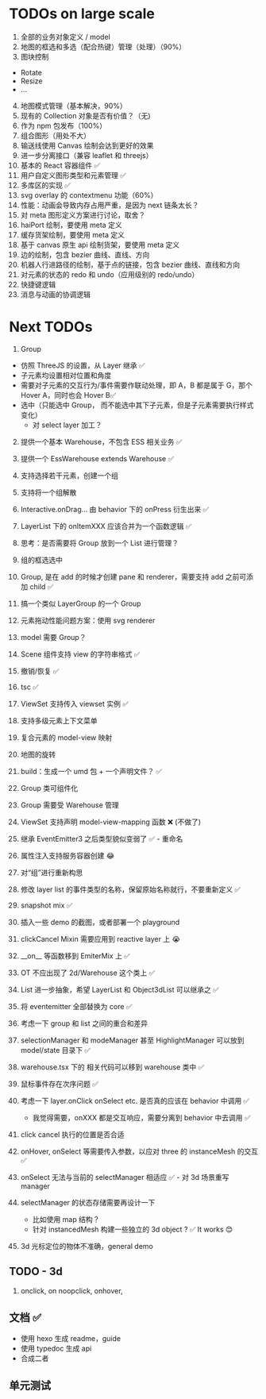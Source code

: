 # TODOs on large scale

1. 全部的业务对象定义 / model
2. 地图的框选和多选（配合热键）管理（处理）（90%）
3. 图块控制

- Rotate
- Resize
- ...

4. 地图模式管理（基本解决，90%）
5. 现有的 Collection 对象是否有价值？（无)
6. 作为 npm 包发布（100%）
7. 组合图形（用处不大）
8. 输送线使用 Canvas 绘制会达到更好的效果
9. 进一步分离接口（兼容 leaflet 和 threejs）
10. 基本的 React 容器组件 ✅
11. 用户自定义图形类型和元素管理 ✅
12. 多库区的实现 ✅
13. svg overlay 的 contextmenu 功能（60%）
14. 性能：动画会导致内存占用严重，是因为 next 链条太长？
15. 对 meta 图形定义方案进行讨论，取舍？
16. haiPort 绘制，要使用 meta 定义
17. 缓存货架绘制，要使用 meta 定义
18. 基于 canvas 原生 api 绘制货架，要使用 meta 定义
19. 边的绘制，包含 bezier 曲线、直线、方向
20. 机器人行进路径的绘制，基于点的链接，包含 bezier 曲线、直线和方向
21. 对元素的状态的 redo 和 undo（应用级别的 redo/undo）
22. 快捷键逻辑
23. 消息与动画的协调逻辑

# Next TODOs

1. Group

- 仿照 ThreeJS 的设置，从 Layer 继承 ✅
- 子元素均设置相对位置和角度
- 需要对子元素的交互行为/事件需要作联动处理，即 A，B 都是属于 G，那个 Hover A，同时也会 Hover B✅
- 选中（只能选中 Group， 而不能选中其下子元素，但是子元素需要执行样式变化）
  - 对 select layer 加工？

2. 提供一个基本 Warehouse，不包含 ESS 相关业务 ✅
3. 提供一个 EssWarehouse extends Warehouse ✅
4. 支持选择若干元素，创建一个组
5. 支持将一个组解散
6. Interactive.onDrag... 由 behavior 下的 onPress 衍生出来 ✅
7. LayerList 下的 onItemXXX 应该合并为一个函数逻辑 ✅
8. 思考：是否需要将 Group 放到一个 List 进行管理？
9. 组的框选选中
10. Group, 是在 add 的时候才创建 pane 和 renderer，需要支持 add 之前可添加 child ✅
11. 搞一个类似 LayerGroup 的一个 Group
12. 元素拖动性能问题方案：使用 svg renderer
13. model 需要 Group？
14. Scene 组件支持 view 的字符串格式 ✅
15. 撤销/恢复 ✅
16. tsc ✅
17. ViewSet 支持传入 viewset 实例 ✅
18. 支持多级元素上下文菜单
19. 复合元素的 model-view 映射
20. 地图的旋转
21. build：生成一个 umd 包 + 一个声明文件？ ✅
22. Group 类可组件化
23. Group 需要受 Warehouse 管理
24. ViewSet 支持声明 model-view-mapping 函数 ❌ (不做了)
25. 继承 EventEmitter3 之后类型貌似变弱了 ✅ - 重命名
26. 属性注入支持服务容器创建 😂
27. 对“组”进行重新构思
28. 修改 layer list 的事件类型的名称，保留原始名称就行，不要重新定义 ✅
29. snapshot mix ✅
30. 插入一些 demo 的截图，或者部署一个 playground
31. clickCancel Mixin 需要应用到 reactive layer 上 😭
32. \_\_on\_\_ 等函数移到 EmiterMix 上 ✅
33. OT 不应出现了 2d/Warehouse 这个类上 ✅
34. List 进一步抽象，希望 LayerList 和 Object3dList 可以继承之 ✅
35. 将 eventemitter 全部替换为 core ✅
36. 考虑一下 group 和 list 之间的重合和差异
37. selectionManager 和 modeManager 甚至 HighlightManager 可以放到 model/state 目录下 ✅
38. warehouse.tsx 下的 相关代码可以移到 warehouse 类中 ✅
39. 鼠标事件存在次序问题 ✅
40. 考虑一下 layer.onClick onSelect etc. 是否真的应该在 behavior 中调用 ✅

    - 我觉得需要，onXXX 都是交互响应，需要分离到 behavior 中去调用 ✅

41. click cancel 执行的位置是否合适
42. onHover, onSelect 等需要传入参数，以应对 three 的 instanceMesh 的交互 ✅
43. onSelect 无法与当前的 selectManager 相适应 ✅ - 对 3d 场景重写 manager
44. selectManager 的状态存储需要再设计一下

    - 比如使用 map 结构？
    - 针对 instancedMesh 构建一些独立的 3d object ? ✅ It works 😊

45. 3d 光标定位的物体不准确，general demo

## TODO - 3d

1. onclick, on noopclick, onhover,

## 文档 ✅

- 使用 hexo 生成 readme，guide
- 使用 typedoc 生成 api
- 合成二者

## 单元测试
